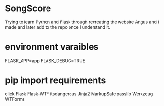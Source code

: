 # SongScore
Trying to learn Python and Flask through recreating the website Angus and I made and later add to the repo once I understand it.

# environment varaibles
FLASK_APP=app
FLASK_DEBUG=TRUE

# pip import requirements
click
Flask
Flask-WTF
itsdangerous
Jinja2
MarkupSafe
passlib
Werkzeug
WTForms
